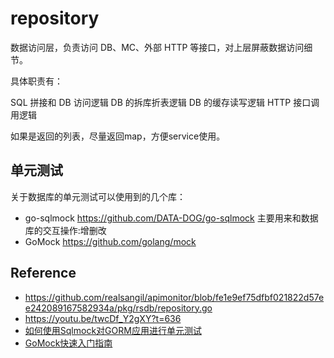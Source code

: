 # repository

数据访问层，负责访问 DB、MC、外部 HTTP 等接口，对上层屏蔽数据访问细节。

具体职责有：

SQL 拼接和 DB 访问逻辑
DB 的拆库折表逻辑
DB 的缓存读写逻辑
HTTP 接口调用逻辑

如果是返回的列表，尽量返回map，方便service使用。

## 单元测试

关于数据库的单元测试可以使用到的几个库：
 - go-sqlmock https://github.com/DATA-DOG/go-sqlmock 主要用来和数据库的交互操作:增删改
 - GoMock https://github.com/golang/mock

## Reference
 - https://github.com/realsangil/apimonitor/blob/fe1e9ef75dfbf021822d57ee242089167582934a/pkg/rsdb/repository.go
 - https://youtu.be/twcDf_Y2gXY?t=636
 - [如何使用Sqlmock对GORM应用进行单元测试](https://1024casts.com/topics/R9re7QDaq8MnJoaXRZxdljbNA5BwoK)
 - [GoMock快速入门指南](https://medium.com/better-programming/a-gomock-quick-start-guide-71bee4b3a6f1)